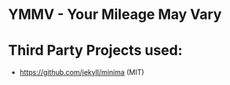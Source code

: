 # YMMV - Your Mileage May Vary

# Third Party Projects used:

- https://github.com/jekyll/minima (MIT)
